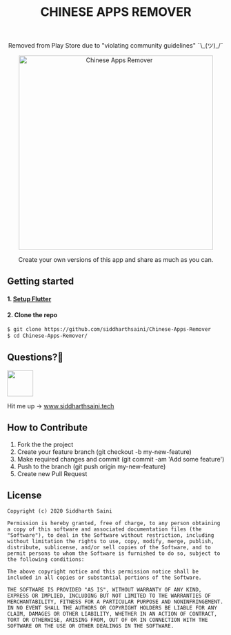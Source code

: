 <h1 align="center"> CHINESE APPS REMOVER </h1> <br>
<p align="center">Removed from Play Store due to "violating community guidelines" ¯\_(ツ)_/¯</p>
<p align="center">
  <a href="https://play.google.com/store/apps/details?id=tech.siddharthsaini.car">
    <img alt="Chinese Apps Remover" title="Chinese Apps Remover" src="https://raw.githubusercontent.com/sidxharth/Chinese-Apps-Remover/master/share.png?token=AMYBFDCTFL5VXIMXU7U6QT264BZ6U" width="450">
  </a>
</p>
<p align="center">Create your own versions of this app and share as much as you can.</p>

## Getting started

#### 1. [Setup Flutter](https://flutter.io/setup/)

#### 2. Clone the repo

```sh
$ git clone https://github.com/siddharthsaini/Chinese-Apps-Remover
$ cd Chinese-Apps-Remover/
```

## Questions?🤔
<a href="https://www.linkedin.com/in/sidxharth"><img src="https://user-images.githubusercontent.com/35039342/55471530-94b34280-5627-11e9-8c0e-6fe86a8406d6.png" width="60"></a>

Hit me up -> www.siddharthsaini.tech

## How to Contribute
1. Fork the the project
2. Create your feature branch (git checkout -b my-new-feature)
3. Make required changes and commit (git commit -am 'Add some feature')
4. Push to the branch (git push origin my-new-feature)
5. Create new Pull Request

## License

    Copyright (c) 2020 Siddharth Saini
    
    Permission is hereby granted, free of charge, to any person obtaining a copy of this software and associated documentation files (the "Software"), to deal in the Software without restriction, including without limitation the rights to use, copy, modify, merge, publish, distribute, sublicense, and/or sell copies of the Software, and to permit persons to whom the Software is furnished to do so, subject to the following conditions:
    
    The above copyright notice and this permission notice shall be included in all copies or substantial portions of the Software.
    
    THE SOFTWARE IS PROVIDED "AS IS", WITHOUT WARRANTY OF ANY KIND, EXPRESS OR IMPLIED, INCLUDING BUT NOT LIMITED TO THE WARRANTIES OF MERCHANTABILITY, FITNESS FOR A PARTICULAR PURPOSE AND NONINFRINGEMENT. IN NO EVENT SHALL THE AUTHORS OR COPYRIGHT HOLDERS BE LIABLE FOR ANY CLAIM, DAMAGES OR OTHER LIABILITY, WHETHER IN AN ACTION OF CONTRACT, TORT OR OTHERWISE, ARISING FROM, OUT OF OR IN CONNECTION WITH THE SOFTWARE OR THE USE OR OTHER DEALINGS IN THE SOFTWARE.
